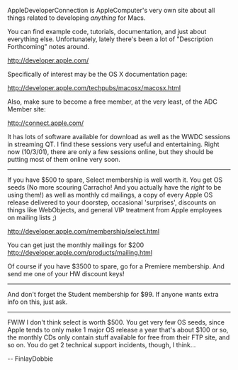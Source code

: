 

AppleDeveloperConnection is AppleComputer's very own site about all things related to developing *anything* for Macs.

You can find example code, tutorials, documentation, and just about everything else. Unfortunately, lately there's been a lot of "Description Forthcoming" notes around.

http://developer.apple.com/

Specifically of interest may be the OS X documentation page:

http://developer.apple.com/techpubs/macosx/macosx.html

Also, make sure to become a free member, at the very least, of the ADC Member site:

http://connect.apple.com/

It has lots of software available for download as well as the WWDC sessions in streaming QT. I find these sessions very useful and entertaining. Right now (10/3/01), there are only a few sessions online, but they should be putting most of them online very soon.

----
If you have $500 to spare, Select membership is well worth it. You get OS seeds (No more scouring Carracho! And you actually have the *right* to be using them!) as well as monthly cd mailings, a copy of every Apple OS release delivered to your doorstep, occasional 'surprises', discounts on things like WebObjects, and general VIP treatment from Apple employees on mailing lists ;)

http://developer.apple.com/membership/select.html

You can get just the monthly mailings for $200
http://developer.apple.com/products/mailing.html

Of course if you have $3500 to spare, go for a Premiere membership. And send me one of your HW discount keys!

----

And don't forget the Student membership for $99. If anyone wants extra info on this, just ask.

----

FWIW I don't think select is worth $500. You get very few OS seeds, since Apple tends to only make 1 major OS release a year that's about $100 or so, the monthly CDs only contain stuff available for free from their FTP site, and so on. You do get 2 technical support incidents, though, I think...

-- FinlayDobbie
